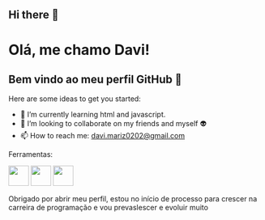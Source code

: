 ## Hi there 👋



# Olá, me chamo Davi! 
## Bem vindo ao meu perfil GitHub 👋
Here are some ideas to get you started:

- 🌱 I’m currently learning html and javascript.
- 👯 I’m looking to collaborate on my friends and myself :alien:
- 📫 How to reach me: davi.mariz0202@gmail.com

Ferramentas:

<img src="https://cdn.jsdelivr.net/gh/devicons/devicon@latest/icons/html5/html5-plain.svg" width="40" height="40" /> <img src="https://cdn.jsdelivr.net/gh/devicons/devicon@latest/icons/javascript/javascript-original.svg" width="40" height="40" /> <img src="https://cdn.jsdelivr.net/gh/devicons/devicon@latest/icons/vscode/vscode-original.svg" width="40" height="40" />



Obrigado por abrir meu perfil, estou no início de processo para crescer na carreira de programação e vou prevaslescer e evoluir muito


          
          
          
